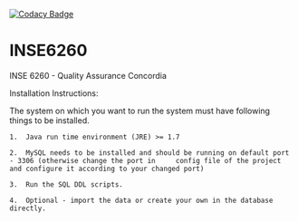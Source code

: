 [![Codacy Badge](https://api.codacy.com/project/badge/Grade/afc0e5ee3e0d44dcaae7a32119aa871f)](https://www.codacy.com/manual/bamideleajayi02/INSE6260-SIS?utm_source=github.com&amp;utm_medium=referral&amp;utm_content=DeleMax/INSE6260-SIS&amp;utm_campaign=Badge_Grade)
# INSE6260
 INSE 6260 - Quality Assurance Concordia
 
Installation Instructions:

The system on which you want to run the system must have following things to be installed.

	1.	Java run time environment (JRE) >= 1.7 

	2.	MySQL needs to be installed and should be running on default port  - 3306 (otherwise change the port in 	config file of the project and configure it according to your changed port)
	
	3.	Run the SQL DDL scripts.
	
	4.	Optional - import the data or create your own in the database directly.
